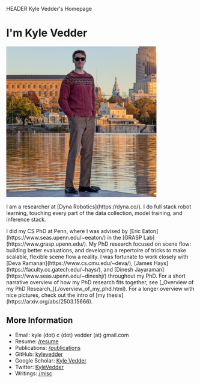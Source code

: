 HEADER Kyle Vedder's Homepage


<div class="kv-hero">
<div class="kv-title"><h1>I'm Kyle Vedder</h1></div>
<div class="kv-photo"><img src="img/me_dock_cropped.jpg" width="400" style="max-width:100%; height:auto;" /></div>
<div class="kv-body"><p>I am a researcher at [Dyna Robotics](https://dyna.co/). I do full stack robot learning, touching every part of the data collection, model training, and inference stack.</p>
<p>I did my CS PhD at Penn, where I was advised by [Eric Eaton](https://www.seas.upenn.edu/~eeaton/) in the [GRASP Lab](https://www.grasp.upenn.edu/). My PhD research focused on scene flow: building better evaluations, and developing a repertoire of tricks to make scalable, flexible scene flow a reality. I was fortunate to work closely with [Deva Ramanan](https://www.cs.cmu.edu/~deva/), [James Hays](https://faculty.cc.gatech.edu/~hays/), and [Dinesh Jayaraman](https://www.seas.upenn.edu/~dineshj/) throughout my PhD. For a short narrative overview of how my PhD research fits together, see [_Overview of my PhD Research_](./overview_of_my_phd.html). For a longer overview with nice pictures, check out the intro of [my thesis](https://arxiv.org/abs/2503.15666).</p></div>
</div>

## More Information

 - Email: kyle (dot) c (dot) vedder (at) gmail.com
 - Resume: [/resume](KyleVedderResume.pdf)
 - Publications: [/publications](publications.html)
 - GitHub: [kylevedder](https://github.com/kylevedder)
 - Google Scholar: [Kyle Vedder](https://scholar.google.com/citations?user=Ml6RzmEAAAAJ&hl=en)
 - Twitter: [KyleVedder](https://twitter.com/KyleVedder)
 - Writings: [/misc](misc.html)
